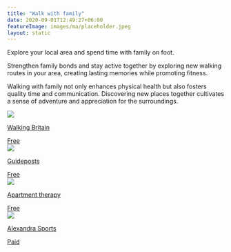 ```yaml
---
title: "Walk with family"
date: 2020-09-01T12:49:27+06:00
featureImage: images/ma/placeholder.jpeg
layout: static
---
```


Explore your local area and spend time with family on foot.

Strengthen family bonds and stay active together by exploring new walking routes in your area, creating lasting memories while promoting fitness.

Walking with family not only enhances physical health but also fosters quality time and communication. Discovering new places together cultivates a sense of adventure and appreciation for the surroundings.

<a class="ma-link" href="https://www.walkingbritain.co.uk/find-walks-by-me.php"><div class="ma-card"><div class="ma-icon"><img src ="/images/icon-check.png"/></div><div class="ma-name"><p>Walking Britain</p></div><div class="ma-paid-text"><span>Free </span></div></div></a><a class="ma-link" href="https://guideposts.org/positive-living/health-and-wellness/exercise/5-perks-of-going-on-a-walk-in-your-neighborhood/"><div class="ma-card"><div class="ma-icon"><img src ="/images/icon-check.png"/></div><div class="ma-name"><p>Guideposts</p></div><div class="ma-paid-text"><span>Free </span></div></div></a><a class="ma-link" href="https://www.apartmenttherapy.com/by-foot-bike-or-more-how-to-explore-your-neighborhood-203966"><div class="ma-card"><div class="ma-icon"><img src ="/images/icon-check.png"/></div><div class="ma-name"><p>Apartment therapy</p></div><div class="ma-paid-text"><span>Free </span></div></div></a><a class="ma-link" href="https://www.awin1.com/cread.php?awinmid=20567&awinaffid=1198638&ued=https%3A%2F%2Fwww.alexandrasports.com%2F"><div class="ma-card"><div class="ma-icon"><img src ="/images/icon-pound.png"/></div><div class="ma-name"><p>Alexandra Sports</p></div><div class="ma-paid-text"><span>Paid</span></div></div></a>  

<br/><br/>






